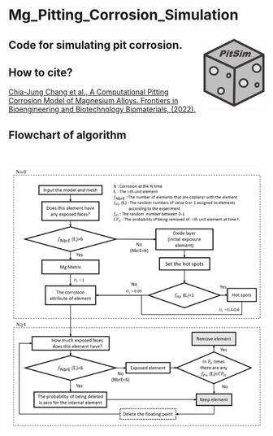 # Mg_Pitting_Corrosion_Simulation
## Code for simulating pit corrosion.  <img src="Figures/PitSim.jpg" align="right" width="120" />

## How to cite?
[Chia-Jung Chang et al., A Computational Pitting Corrosion Model of Magnesium Alloys. 
Frontiers in Bioengineering and Biotechnology Biomaterials, (2022).](https://www.frontiersin.org/articles/10.3389/fbioe.2022.887444/full) 

## Flowchart of algorithm

<br> 
<br> 
<img src="https://github.com/Charlene717/Mg_Pitting_Corrosion_Simulation/blob/main/Figures/Flowchart.tif">
<br> 
<br>

